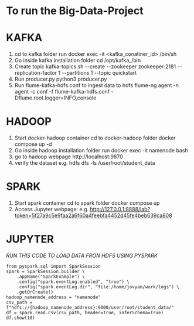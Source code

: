 # To run the Big-Data-Project
# KAFKA
1. cd to kafka folder
  run   docker exec -it <kafka_conatiner_id> /bin/sh
2. Go inside kafka installation folder
  cd /opt/kafka_<version>/bin
3. Create topic
  kafka-topics.sh --create --zookeeper zookeeper:2181 --replication-factor 1 --partitions 1 --topic quickstart
4. Run producer.py
   python3 producer.py
5. Run flume-kafka-hdfs.conf to ingest data to hdfs
   flume-ng agent -n agent -c conf -f flume-kafka-hdfs.conf -Dflume.root.logger=INFO,console

# HADOOP
1. Start docker-hadoop container
   cd to docker-hadoop folder
   docker compose up -d
3. Go inside hadoop installation folder
   run  docker exec -it namenode bash
4. go to hadoop webpage
   http://localhost:9870
5. verify the dataset
e.g. hdfs dfs -ls /user/root/student_data

# SPARK
1. Start spark container
   cd to spark folder
   docker compose up
2. Access Jupyter webpage:
e.g. http://127.0.0.1:8888/lab?token=5f27a9c5e9faa2a6f60a4feebfa4452d45fe4beb639ca808

# JUPYTER

*RUN THIS CODE TO LOAD DATA FRON HDFS USING PYSPARK*

    from pyspark.sql import SparkSession
    spark = SparkSession.builder \
        .appName("SparkExample") \
        .config("spark.eventLog.enabled", "true") \
        .config("spark.eventLog.dir", "file:/home/jovyan/work/logs") \
        .getOrCreate()
    hadoop_namenode_address = "namenode"
    csv_path = f"hdfs://{hadoop_namenode_address}:9000/user/root/student_data/"
    df = spark.read.csv(csv_path, header=True, inferSchema=True)
    df.show(10)
